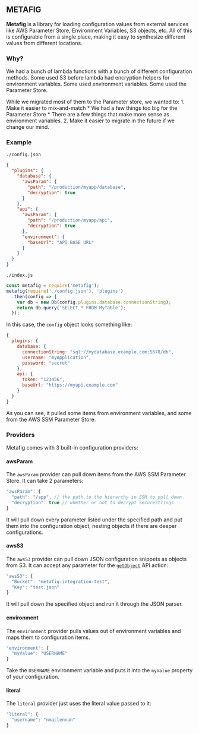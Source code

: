 ## METAFIG

**Metafig** is a library for loading configuration values from external
services like AWS Parameter Store, Environment Variables, S3 objects, etc.
All of this is configurable from a single place, making it easy to synthesize
different values from different locations.

### Why?

We had a bunch of lambda functions with a bunch of different configuration
methods. Some used S3 before lambda had encryption helpers for environment
variables. Some used environment variables. Some used the Parameter Store.

While we migrated most of them to the Parameter store, we wanted to:
    1. Make it easier to mix-and-match
        * We had a few things too big for the Parameter Store
        * There are a few things that make more sense as environment variables.
    2. Make it easier to migrate in the future if we change our mind.

### Example

`./config.json`
```json
{
  "plugins": {
    "database": {
      "awsParam": {
        "path": "/production/myapp/database",
        "decryption": true
      }
    },
    "api": {
      "awsParam": {
        "path": "/production/myapp/api",
        "decryption": true
      },
      "environment": {
        "baseUrl": "API_BASE_URL"
      }  
    }
  }
}
```

`./index.js`
```javascript
const metafig = require('metafig');
metafig(require('./config.json'), 'plugins')
  .then(config => {
    var db = new Db(config.plugins.database.connectionString);
    return db.query('SELECT * FROM MyTable');
  });
```

In this case, the `config` object looks something like:

```javascript
{
  plugins: {
    database: {
      connectionString: "sql://mydatabase.example.com:5678/db",
      username: "myApplication",
      password: "secret"
    },
    api: {
      token: "123456",
      baseUrl: "https://myapi.example.com"
    }
  }
}
```

As you can see, it pulled some items from environment variables, and some from
the AWS SSM Parameter Store.

### Providers

Metafig comes with 3 built-in configuration providers:

#### awsParam

The `awsParam` provider can pull down items from the AWS SSM Parameter Store.
It can take 2 parameters:

```javascript
"awsParam": {
  "path": "/app", // the path to the hierarchy in SSM to pull down
  "decryption": true // whether or not to decrypt SecureStrings
}
```

It will pull down every parameter listed under the specified path and put them
into the configuration object, nesting objects if there are deeper
configurations.

#### awsS3

The `awsS3` provider can pull down JSON configuration snippets as objects from
S3. It can accept any parameter for the [`getObject`](http://docs.aws.amazon.com/AWSJavaScriptSDK/latest/AWS/S3.html#getObject-property) API action:

```javascript
"awsS3": {
  "Bucket": "metafig-integration-test",
  "Key": "test.json"
}
```

It will pull down the specified object and run it through the JSON parser.

#### environment

The `environment` provider pulls values out of environment variables and maps
them to configuration items.

```javascript
"environment": {
  "myValue": "USERNAME"
}
```

Take the `USERNAME` environment variable and puts it into the `myValue` property
of your configuration.

#### literal

The `literal` provider just uses the literal value passed to it:

```javascript
"literal": {
  "username": "nmaclennan"
}
```

